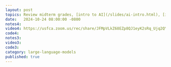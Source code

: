 ```yaml
---
layout: post
topics: Review midterm grades, [intro to AI](/slides/ai-intro.html), [intro to LLM project](/slides/llm1.html)
date:   2024-10-24 08:00:00 -0800
notes4: 
video4: https://usfca.zoom.us/rec/share/JFMpVLkZ68EZp8QJ1eyK2sRq_Ujq2QYe4O5Doi-prVQ2dFPtuotUgXbqjEUzq7np.7o-0MHtAntMEIUt4
code4: 
notes3: 
video3: 
code3: 
category: large-language-models
published: true
---
```

